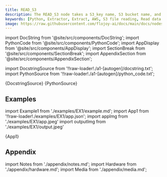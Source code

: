 ```yaml
---
title: READ_S3
description: The READ_S3 node takes a S3_key name, S3 bucket name, and file name as input, and extracts the file from the specified bucket using the S3_key that was saved.
keywords: [Python, Extractor, Extract, AWS, S3 file reading, Read data from S3, File extraction from S3, Flojoy Read S3 node, Python S3 data retrieval, S3 file handling, Data extraction from cloud, Python data import from S3, Cloud data processing, Efficient data access from S3]
image: https://raw.githubusercontent.com/flojoy-ai/docs/main/docs/nodes/EXTRACTORS/FILE/READ_S3/examples/EX1/output.jpeg
---
```


[//]: # (Custom component imports)

import DocString from '@site/src/components/DocString';
import PythonCode from '@site/src/components/PythonCode';
import AppDisplay from '@site/src/components/AppDisplay';
import SectionBreak from '@site/src/components/SectionBreak';
import AppendixSection from '@site/src/components/AppendixSection';

[//]: # (Docstring)

import DocstringSource from '!!raw-loader!./a1-[autogen]/docstring.txt';
import PythonSource from '!!raw-loader!./a1-[autogen]/python_code.txt';

<DocString>{DocstringSource}</DocString>
<PythonCode GLink='EXTRACTORS/FILE/READ_S3/READ_S3.py'>{PythonSource}</PythonCode>

<SectionBreak />

[//]: # (Examples)

## Examples

import Example1 from './examples/EX1/example.md';
import App1 from '!!raw-loader!./examples/EX1/app.json';
import appImg from './examples/EX1/app.jpeg'
import outputImg from './examples/EX1/output.jpeg'

<AppDisplay 
    nodeLabel='READ_S3'
    appImg={appImg}
    outputImg={outputImg}
    >
    {App1}
</AppDisplay>

<Example1 />

<SectionBreak />

[//]: # (Appendix)

## Appendix

import Notes from './appendix/notes.md';
import Hardware from './appendix/hardware.md';
import Media from './appendix/media.md';

<AppendixSection index={0} folderPath='nodes/EXTRACTORS/FILE/READ_S3/appendix/'><Notes /></AppendixSection>
<AppendixSection index={1} folderPath='nodes/EXTRACTORS/FILE/READ_S3/appendix/'><Hardware /></AppendixSection>
<AppendixSection index={2} folderPath='nodes/EXTRACTORS/FILE/READ_S3/appendix/'><Media /></AppendixSection>
